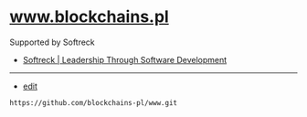 # www.blockchains.pl


Supported by Softreck 
+ [Softreck | Leadership Through Software Development](https://softreck.com/)

---
+ [edit](https://github.com/blockchains-pl/www/edit/main/README.md)
```
https://github.com/blockchains-pl/www.git
```
